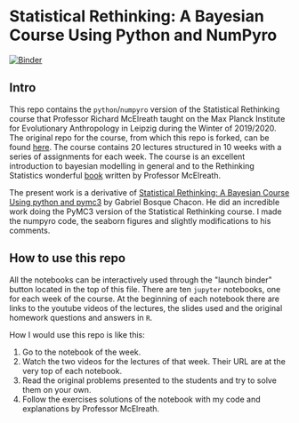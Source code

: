 # Statistical Rethinking: A Bayesian Course Using Python and NumPyro

[![Binder](https://mybinder.org/badge_logo.svg)](https://mybinder.org/v2/gh/asuagar/statrethink-course-in-numpyro/main)

## Intro

This repo contains the `python`/`numpyro` version of the Statistical Rethinking course that Professor Richard McElreath taught on the Max Planck Institute for Evolutionary Anthropology in Leipzig during the Winter of 2019/2020. The original repo for the course, from which this repo is forked, can be found [here](https://github.com/rmcelreath/statrethinking_winter2019). The course contains 20 lectures structured in 10 weeks with a series of assignments for each week.  The course is an excellent introduction to bayesian modelling in general and to the Rethinking Statistics wonderful [book](https://xcelab.net/rm/statistical-rethinking/) written by Professor McElreath.

The present work is a derivative of [Statistical Rethinking: A Bayesian Course Using python and pymc3](https://github.com/gbosquechacon/statrethink_course_in_pymc3) by Gabriel Bosque Chacon. He did an incredible work doing the PyMC3 version of the Statistical Rethinking course. I made the numpyro code, the seaborn figures and slightly modifications to his comments.

## How to use this repo

All the notebooks can be interactively used through the "launch binder" button located in the top of this file. There are ten `jupyter` notebooks, one for each week of the course. At the beginning of each notebook there are links to the youtube videos of the lectures, the slides used and the original homework questions and answers in `R`. 

How I would use this repo is like this:

1. Go to the notebook of the week.
2. Watch the two videos for the lectures of that week. Their URL are at the very top of each notebook.
3. Read the original problems presented to the students and try to solve them on your own.
4. Follow the exercises solutions of the notebook with my code and explanations by Professor McElreath.
